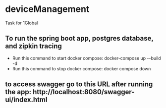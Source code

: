 # deviceManagement
Task for 1Global

## To run the spring boot app, postgres database, and zipkin tracing
- Run this command to start docker compose: docker-compose up --build -d
- Run this command to stop docker compose: docker compose down

## to access swagger go to this URL after running the app: http://localhost:8080/swagger-ui/index.html

